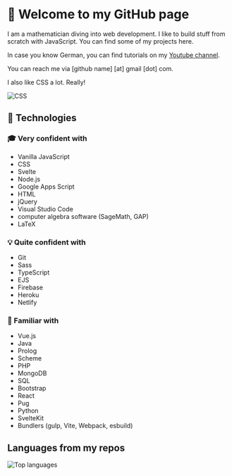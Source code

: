 # :wave: Welcome to my GitHub page

I am a mathematician diving into web development. I like to build stuff from scratch with JavaScript. You can find some of my projects here.

In case you know German, you can find tutorials on my [Youtube channel](https://www.youtube.com/c/ScriptRaccoon).

You can reach me via [github name] [at] gmail [dot] com.

I also like CSS a lot. Really!

![CSS](http://2.bp.blogspot.com/-41v6n3Vaf5s/UeRN_XJ0keI/AAAAAAAAN2Y/YxIHhddGiaw/s1600/css.gif)

## :test_tube: Technologies 

### :mortar_board: Very confident with
 
- Vanilla JavaScript
- CSS
- Svelte
- Node.js
- Google Apps Script
- HTML
- jQuery
- Visual Studio Code
- computer algebra software (SageMath, GAP)
- LaTeX

### :bulb: Quite confident with
- Git
- Sass
- TypeScript
- EJS
- Firebase
- Heroku
- Netlify

### :hammer: Familiar with

- Vue.js
- Java
- Prolog
- Scheme
- PHP
- MongoDB
- SQL
- Bootstrap
- React
- Pug
- Python
- SvelteKit
- Bundlers (gulp, Vite, Webpack, esbuild)

## Languages from my repos

![Top languages](https://github-readme-stats.vercel.app/api/top-langs/?username=ScriptRaccoon&langs_count=10)
